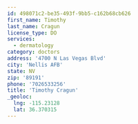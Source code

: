 ```yaml
---
id: 498071c2-be35-493f-9bb5-c162b68cb626
first_name: Timothy
last_name: Cragun
license_type: DO
services:
  - dermatology
category: doctors
address: '4700 N Las Vegas Blvd'
city: 'Nellis AFB'
state: NV
zip: '89191'
phone: '7026533256'
title: 'Timothy Cragun'
_geoloc:
  lng: -115.23128
  lat: 36.370315
---
```

